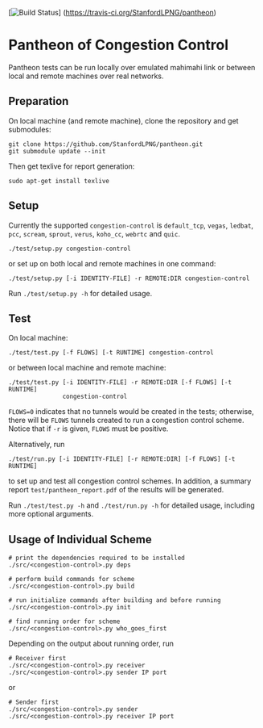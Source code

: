 [![Build Status](https://travis-ci.org/StanfordLPNG/pantheon.svg?branch=master)]
(https://travis-ci.org/StanfordLPNG/pantheon)

# Pantheon of Congestion Control
Pantheon tests can be run locally over emulated mahimahi link or between local
and remote machines over real networks.

## Preparation
On local machine (and remote machine), clone the repository and get submodules:

```
git clone https://github.com/StanfordLPNG/pantheon.git
git submodule update --init
```

Then get texlive for report generation:

```
sudo apt-get install texlive
```

## Setup
Currently the supported `congestion-control` is `default_tcp`, `vegas`,
`ledbat`, `pcc`, `scream`, `sprout`, `verus`, `koho_cc`, `webrtc` and `quic`.

```
./test/setup.py congestion-control
```

or set up on both local and remote machines in one command:

```
./test/setup.py [-i IDENTITY-FILE] -r REMOTE:DIR congestion-control
```

Run `./test/setup.py -h` for detailed usage.

## Test
On local machine:

```
./test/test.py [-f FLOWS] [-t RUNTIME] congestion-control
```

or between local machine and remote machine:

```
./test/test.py [-i IDENTITY-FILE] -r REMOTE:DIR [-f FLOWS] [-t RUNTIME]
               congestion-control
```

`FLOWS=0` indicates that no tunnels would be created in the tests; otherwise,
there will be `FLOWS` tunnels created to run a congestion control scheme.
Notice that if `-r` is given, `FLOWS` must be positive.

Alternatively, run

```
./test/run.py [-i IDENTITY-FILE] [-r REMOTE:DIR] [-f FLOWS] [-t RUNTIME]
```

to set up and test all congestion control schemes. In addition, a summary
report `test/pantheon_report.pdf` of the results will be generated.

Run `./test/test.py -h` and `./test/run.py -h` for detailed usage, including
more optional arguments.

## Usage of Individual Scheme

```
# print the dependencies required to be installed
./src/<congestion-control>.py deps

# perform build commands for scheme
./src/<congestion-control>.py build

# run initialize commands after building and before running
./src/<congestion-control>.py init

# find running order for scheme
./src/<congestion-control>.py who_goes_first
```

Depending on the output about running order, run

```
# Receiver first
./src/<congestion-control>.py receiver
./src/<congestion-control>.py sender IP port
```

or

```
# Sender first
./src/<congestion-control>.py sender
./src/<congestion-control>.py receiver IP port
```
